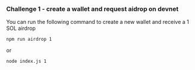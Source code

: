 ### Challenge 1 - create a wallet and request aidrop on devnet

You can run the following command to create a new wallet and receive a 1 SOL airdrop

`npm run airdrop 1`

or

`node index.js 1`

